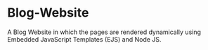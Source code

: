 # Blog-Website
A Blog Website in which the pages are rendered dynamically using Embedded JavaScript Templates (EJS) and Node JS.
